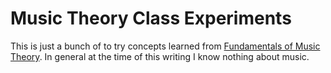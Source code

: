 # Music Theory Class Experiments

This is just a bunch of to try concepts learned from <a href="https://www.coursera.org/learn/edinburgh-music-theory">Fundamentals of Music Theory</a>. In general at the time of this writing I know nothing about music.